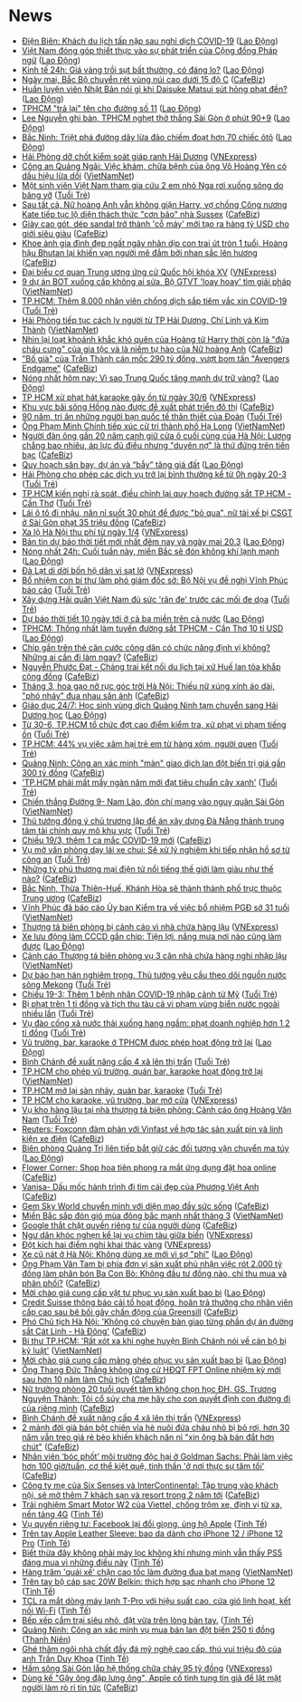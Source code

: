 # News

- [Điện Biên: Khách du lịch tấp nập sau nghỉ dịch COVID-19](https://laodong.vn/xa-hoi/dien-bien-khach-du-lich-tap-nap-sau-nghi-dich-covid-19-890393.ldo) ([Lao Động](https://laodong.vn))
- [Việt Nam đóng góp thiết thực vào sự phát triển của Cộng đồng Pháp ngữ](https://laodong.vn/thoi-su/viet-nam-dong-gop-thiet-thuc-vao-su-phat-trien-cua-cong-dong-phap-ngu-890957.ldo) ([Lao Động](https://laodong.vn))
- [Kinh tế 24h: Giá vàng trồi sụt bất thường, có đáng lo?](https://laodong.vn/tien-te-dau-tu/kinh-te-24h-gia-vang-troi-sut-bat-thuong-co-dang-lo-890943.ldo) ([Lao Động](https://laodong.vn))
- [Ngày mai, Bắc Bộ chuyển rét vùng núi cao dưới 15 độ C](https://cafebiz.vn/ngay-mai-bac-bo-chuyen-ret-vung-nui-cao-duoi-15-do-c-20210319191157822.chn) ([CafeBiz](https://cafebiz.vn))
- [Huấn luyện viên Nhật Bản nói gì khi Daisuke Matsui sút hỏng phạt đền?](https://laodong.vn/bong-da/huan-luyen-vien-nhat-ban-noi-gi-khi-daisuke-matsui-sut-hong-phat-den-890950.ldo) ([Lao Động](https://laodong.vn))
- [TPHCM &quot;trả lại&quot; tên cho đường số 11](https://laodong.vn/ban-doc/tphcm-tra-lai-ten-cho-duong-so-11-890944.ldo) ([Lao Động](https://laodong.vn))
- [Lee Nguyễn ghi bàn, TPHCM nghẹt thở thắng Sài Gòn ở phút 90+9](https://laodong.vn/bong-da/lee-nguyen-ghi-ban-tphcm-nghet-tho-thang-sai-gon-o-phut-909-890938.ldo) ([Lao Động](https://laodong.vn))
- [Bắc Ninh: Triệt phá đường dây lừa đảo chiếm đoạt hơn 70 chiếc ôtô](https://laodong.vn/phap-luat/bac-ninh-triet-pha-duong-day-lua-dao-chiem-doat-hon-70-chiec-oto-890948.ldo) ([Lao Động](https://laodong.vn))
- [Hải Phòng dỡ chốt kiểm soát giáp ranh Hải Dương](https://vnexpress.net/hai-phong-do-chot-kiem-soat-giap-ranh-hai-duong-4251174.html) ([VNExpress](https://vnexpress.net))
- [Công an Quảng Ngãi: Việc khám, chữa bệnh của ông Võ Hoàng Yên có dấu hiệu lừa dối](http://vietnamnet.vn/vn/thoi-su/cong-an-quang-ngai-viec-kham-chua-benh-cua-ong-vo-hoang-yen-co-dau-hieu-lua-doi-720974.html) ([VietNamNet](https://vietnamnet.vn))
- [Một sinh viên Việt Nam tham gia cứu 2 em nhỏ Nga rơi xuống sông do băng vỡ](https://tuoitre.vn/mot-sinh-vien-viet-nam-tham-gia-cuu-2-em-nho-nga-roi-xuong-song-do-bang-vo-20210319213240285.htm) ([Tuổi Trẻ](https://tuoitre.vn))
- [Sau tất cả, Nữ hoàng Anh vẫn không giận Harry, vợ chồng Công nương Kate tiếp tục lộ diện thách thức "cơn bão" nhà Sussex](https://cafebiz.vn/sau-tat-ca-nu-hoang-anh-van-khong-gian-harry-vo-chong-cong-nuong-kate-tiep-tuc-lo-dien-thach-thuc-con-bao-nha-sussex-20210319171927928.chn) ([CafeBiz](https://cafebiz.vn))
- [Giày cao gót, dép sandal trở thành 'cỗ máy' mới tạo ra hàng tỷ USD cho giới siêu giàu](https://cafebiz.vn/giay-cao-got-dep-sandal-tro-thanh-co-may-moi-tao-ra-hang-ty-usd-cho-gioi-sieu-giau-20210319191720553.chn) ([CafeBiz](https://cafebiz.vn))
- [Khoe ảnh gia đình đẹp ngất ngây nhân dịp con trai út tròn 1 tuổi, Hoàng hậu Bhutan lại khiến vạn người mê đắm bởi nhan sắc lên hương](https://cafebiz.vn/khoe-anh-gia-dinh-dep-ngat-ngay-nhan-dip-con-trai-ut-tron-1-tuoi-hoang-hau-bhutan-lai-khien-van-nguoi-me-dam-boi-nhan-sac-len-huong-20210319171323116.chn) ([CafeBiz](https://cafebiz.vn))
- [Đại biểu cơ quan Trung ương ứng cử Quốc hội khóa XV](https://vnexpress.net/dai-bieu-co-quan-trung-uong-ung-cu-quoc-hoi-khoa-xv-4251126.html) ([VNExpress](https://vnexpress.net))
- [9 dự án BOT xuống cấp không ai sửa, Bộ GTVT 'loay hoay' tìm giải pháp](http://vietnamnet.vn/vn/thoi-su/an-toan-giao-thong/9-du-an-bot-xuong-cap-khong-ai-sua-bo-gtvt-loay-hoay-tim-giai-phap-720967.html) ([VietNamNet](https://vietnamnet.vn))
- [TP.HCM: Thêm 8.000 nhân viên chống dịch sắp tiêm vắc xin COVID-19](https://tuoitre.vn/tp-hcm-them-8-000-nhan-vien-chong-dich-sap-tiem-vac-xin-covid-19-20210319203837337.htm) ([Tuổi Trẻ](https://tuoitre.vn))
- [Hải Phòng tiếp tục cách ly người từ TP Hải Dương, Chí Linh và Kim Thành](http://vietnamnet.vn/vn/thoi-su/hai-phong-tiep-tuc-cach-ly-nguoi-tu-tp-hai-duong-chi-linh-va-kim-thanh-720959.html) ([VietNamNet](https://vietnamnet.vn))
- [Nhìn lại loạt khoảnh khắc khó quên của Hoàng tử Harry thời còn là "đứa cháu cưng" của gia tộc và là niềm tự hào của Nữ hoàng Anh](https://cafebiz.vn/nhin-lai-loat-khoanh-khac-kho-quen-cua-hoang-tu-harry-thoi-con-la-dua-chau-cung-cua-gia-toc-va-la-niem-tu-hao-cua-nu-hoang-anh-20210319171609387.chn) ([CafeBiz](https://cafebiz.vn))
- ["Bố già" của Trấn Thành cán mốc 290 tỷ đồng, vượt bom tấn "Avengers Endgame"](https://cafebiz.vn/bo-gia-cua-tran-thanh-can-moc-290-ty-dong-vuot-bom-tan-avengers-endgame-202103192049085.chn) ([CafeBiz](https://cafebiz.vn))
- [Nóng nhất hôm nay: Vì sao Trung Quốc tăng mạnh dự trữ vàng?](https://laodong.vn/video-the-gioi/nong-nhat-hom-nay-vi-sao-trung-quoc-tang-manh-du-tru-vang-890902.ldo) ([Lao Động](https://laodong.vn))
- [TP HCM xử phạt hát karaoke gây ồn từ ngày 30/6](https://vnexpress.net/tp-hcm-xu-phat-hat-karaoke-gay-on-tu-ngay-30-6-4251170.html) ([VNExpress](https://vnexpress.net))
- [Khu vực bãi sông Hồng nào được đề xuất phát triển đô thị](https://cafebiz.vn/khu-vuc-bai-song-hong-nao-duoc-de-xuat-phat-trien-do-thi-20210319170916025.chn) ([CafeBiz](https://cafebiz.vn))
- [90 năm, tri ân những người bạn quốc tế thân thiết của Đoàn](https://tuoitre.vn/90-nam-tri-an-nhung-nguoi-ban-quoc-te-than-thiet-cua-doan-20210319200721486.htm) ([Tuổi Trẻ](https://tuoitre.vn))
- [Ông Phạm Minh Chính tiếp xúc cử tri thành phố Hạ Long](http://vietnamnet.vn/vn/thoi-su/chinh-tri/ong-pham-minh-chinh-tiep-xuc-cu-tri-thanh-pho-ha-long-720954.html) ([VietNamNet](https://vietnamnet.vn))
- [Người đàn ông gần 20 năm canh giữ cửa ô cuối cùng của Hà Nội: Lương chẳng bao nhiêu, áp lực đủ điều nhưng "duyên nợ" là thứ đứng trên tiền bạc](https://cafebiz.vn/nguoi-dan-ong-gan-20-nam-canh-giu-cua-o-cuoi-cung-cua-ha-noi-luong-chang-bao-nhieu-ap-luc-du-dieu-nhung-duyen-no-la-thu-dung-tren-tien-bac-2021031917060067.chn) ([CafeBiz](https://cafebiz.vn))
- [Quy hoạch sân bay, dự án và “bẫy” tăng giá đất](https://laodong.vn/bat-dong-san/quy-hoach-san-bay-du-an-va-bay-tang-gia-dat-890920.ldo) ([Lao Động](https://laodong.vn))
- [Hải Phòng cho phép các dịch vụ trở lại bình thường kể từ 0h ngày 20-3](https://tuoitre.vn/hai-phong-cho-phep-cac-dich-vu-tro-lai-binh-thuong-ke-tu-0h-ngay-20-3-20210319195720123.htm) ([Tuổi Trẻ](https://tuoitre.vn))
- [TP.HCM kiến nghị rà soát, điều chỉnh lại quy hoạch đường sắt TP.HCM - Cần Thơ](https://tuoitre.vn/tp-hcm-kien-nghi-ra-soat-dieu-chinh-lai-quy-hoach-duong-sat-tp-hcm-can-tho-20210319191322447.htm) ([Tuổi Trẻ](https://tuoitre.vn))
- [Lái ô tô đi nhậu, năn nỉ suốt 30 phút để được "bỏ qua", nữ tài xế bị CSGT ở Sài Gòn phạt 35 triệu đồng](https://cafebiz.vn/lai-o-to-di-nhau-nan-ni-suot-30-phut-de-duoc-bo-qua-nu-tai-xe-bi-csgt-o-sai-gon-phat-35-trieu-dong-20210319170027981.chn) ([CafeBiz](https://cafebiz.vn))
- [Xa lộ Hà Nội thu phí từ ngày 1/4](https://vnexpress.net/xa-lo-ha-noi-thu-phi-tu-ngay-1-4-4250678.html) ([VNExpress](https://vnexpress.net))
- [Bản tin dự báo thời tiết mới nhất đêm nay và ngày mai 20.3](https://laodong.vn/video-thoi-su/ban-tin-du-bao-thoi-tiet-moi-nhat-dem-nay-va-ngay-mai-203-890897.ldo) ([Lao Động](https://laodong.vn))
- [Nóng nhất 24h: Cuối tuần này, miền Bắc sẽ đón không khí lạnh mạnh](https://laodong.vn/video/nong-nhat-24h-cuoi-tuan-nay-mien-bac-se-don-khong-khi-lanh-manh-890718.ldo) ([Lao Động](https://laodong.vn))
- [Đà Lạt di dời bốn hộ dân vì sạt lở](https://vnexpress.net/da-lat-di-doi-bon-ho-dan-vi-sat-lo-4251159.html) ([VNExpress](https://vnexpress.net))
- [Bổ nhiệm con bí thư làm phó giám đốc sở: Bộ Nội vụ đề nghị Vĩnh Phúc báo cáo](https://tuoitre.vn/bo-nhiem-con-bi-thu-lam-pho-giam-doc-so-bo-noi-vu-de-nghi-vinh-phuc-bao-cao-20210319194527153.htm) ([Tuổi Trẻ](https://tuoitre.vn))
- [Xây dựng Hải quân Việt Nam đủ sức 'răn đe' trước các mối đe dọa](https://tuoitre.vn/xay-dung-hai-quan-viet-nam-du-suc-ran-de-truoc-cac-moi-de-doa-20210319181458995.htm) ([Tuổi Trẻ](https://tuoitre.vn))
- [Dự báo thời tiết 10 ngày tới ở cả ba miền trên cả nước](https://laodong.vn/moi-truong/du-bao-thoi-tiet-10-ngay-toi-o-ca-ba-mien-tren-ca-nuoc-890632.ldo) ([Lao Động](https://laodong.vn))
- [TPHCM: Thống nhất làm tuyến đường sắt TPHCM - Cần Thơ 10 tỉ USD](https://laodong.vn/xa-hoi/tphcm-thong-nhat-lam-tuyen-duong-sat-tphcm-can-tho-10-ti-usd-890918.ldo) ([Lao Động](https://laodong.vn))
- [Chip gắn trên thẻ căn cước công dân có chức năng định vị không? Những ai cần đi làm ngay?](https://cafebiz.vn/chip-gan-tren-the-can-cuoc-cong-dan-co-chuc-nang-dinh-vi-khong-nhung-ai-can-di-lam-ngay-20210319165838035.chn) ([CafeBiz](https://cafebiz.vn))
- [Nguyễn Phước Đạt - Chàng trai kết nối du lịch tại xứ Huế lan tỏa khắp cộng đồng](https://cafebiz.vn/nguyen-phuoc-dat-chang-trai-ket-noi-du-lich-tai-xu-hue-lan-toa-khap-cong-dong-20210319170337964.chn) ([CafeBiz](https://cafebiz.vn))
- [Tháng 3, hoa gạo nở rực góc trời Hà Nội: Thiếu nữ xúng xính áo dài, "phó nháy" đua nhau săn ảnh](https://cafebiz.vn/thang-3-hoa-gao-no-ruc-goc-troi-ha-noi-thieu-nu-xung-xinh-ao-dai-pho-nhay-dua-nhau-san-anh-20210319165643522.chn) ([CafeBiz](https://cafebiz.vn))
- [Giáo dục 24/7: Học sinh vùng dịch Quảng Ninh tạm chuyển sang Hải Dương học](https://laodong.vn/video/giao-duc-247-hoc-sinh-vung-dich-quang-ninh-tam-chuyen-sang-hai-duong-hoc-890896.ldo) ([Lao Động](https://laodong.vn))
- [Từ 30-6, TP.HCM tổ chức đợt cao điểm kiểm tra, xử phạt vi phạm tiếng ồn](https://tuoitre.vn/tu-30-6-tphcm-to-chuc-dot-cao-diem-kiem-tra-xu-phat-vi-pham-tieng-on-20210319190120424.htm) ([Tuổi Trẻ](https://tuoitre.vn))
- [TP.HCM: 44% vụ việc xâm hại trẻ em từ hàng xóm, người quen](https://tuoitre.vn/tphcm-44-vu-viec-xam-hai-tre-em-tu-hang-xom-nguoi-quen-20210319165238801.htm) ([Tuổi Trẻ](https://tuoitre.vn))
- [Quảng Ninh: Công an xác minh "màn" giao dịch lan đột biến trị giá gần 300 tỷ đồng](https://cafebiz.vn/quang-ninh-cong-an-xac-minh-man-giao-dich-lan-dot-bien-tri-gia-gan-300-ty-dong-20210319164919463.chn) ([CafeBiz](https://cafebiz.vn))
- ['TP.HCM phải mất mấy ngàn năm mới đạt tiêu chuẩn cây xanh'](https://tuoitre.vn/tp-hcm-phai-mat-may-ngan-nam-moi-dat-tieu-chuan-cay-xanh-20210319181336343.htm) ([Tuổi Trẻ](https://tuoitre.vn))
- [Chiến thắng Đường 9- Nam Lào, đòn chí mạng vào nguỵ quân Sài Gòn](http://vietnamnet.vn/vn/thoi-su/chien-thang-duong-9-nam-lao-don-chi-mang-vao-nguy-quan-sai-gon-720917.html) ([VietNamNet](https://vietnamnet.vn))
- [Thủ tướng đồng ý chủ trương lập đề án xây dựng Đà Nẵng thành trung tâm tài chính quy mô khu vực](https://tuoitre.vn/thu-tuong-dong-y-chu-truong-lap-de-an-xay-dung-da-nang-thanh-trung-tam-tai-chinh-quy-mo-khu-vuc-20210319183405442.htm) ([Tuổi Trẻ](https://tuoitre.vn))
- [Chiều 19/3, thêm 1 ca mắc COVID-19 mới](https://cafebiz.vn/chieu-19-3-them-1-ca-mac-covid-19-moi-20210319190558335.chn) ([CafeBiz](https://cafebiz.vn))
- [Vụ mở văn phòng dạy lái xe chui: Sẽ xử lý nghiêm khi tiếp nhận hồ sơ từ công an](https://tuoitre.vn/vu-mo-van-phong-day-lai-xe-chui-se-xu-ly-nghiem-khi-tiep-nhan-ho-so-tu-cong-an-2021031916564941.htm) ([Tuổi Trẻ](https://tuoitre.vn))
- [Những tỷ phú thương mại điện tử nổi tiếng thế giới làm giàu như thế nào?](https://cafebiz.vn/nhung-ty-phu-thuong-mai-dien-tu-noi-tieng-the-gioi-lam-giau-nhu-the-nao-20210319155959338.chn) ([CafeBiz](https://cafebiz.vn))
- [Bắc Ninh, Thừa Thiên-Huế, Khánh Hòa sẽ thành thành phố trực thuộc Trung ương](https://cafebiz.vn/bac-ninh-thua-thien-hue-khanh-hoa-se-thanh-thanh-pho-truc-thuoc-trung-uong-20210319164659384.chn) ([CafeBiz](https://cafebiz.vn))
- [Vĩnh Phúc đã báo cáo Ủy ban Kiểm tra về việc bổ nhiệm PGĐ sở 31 tuổi](http://vietnamnet.vn/vn/thoi-su/chinh-tri/vinh-phuc-da-bao-cao-uy-ban-kiem-tra-ve-viec-bo-nhiem-pgd-so-31-tuoi-720937.html) ([VietNamNet](https://vietnamnet.vn))
- [Thượng tá biên phòng bị cảnh cáo vì nhà chứa hàng lậu](https://vnexpress.net/thuong-ta-bien-phong-bi-canh-cao-vi-nha-chua-hang-lau-4249771.html) ([VNExpress](https://vnexpress.net))
- [Xe lưu động làm CCCD gắn chip: Tiện lợi, nắng mưa nơi nào cũng làm được](https://laodong.vn/video/xe-luu-dong-lam-cccd-gan-chip-tien-loi-nang-mua-noi-nao-cung-lam-duoc-890811.ldo) ([Lao Động](https://laodong.vn))
- [Cảnh cáo Thượng tá biên phòng vụ 3 căn nhà chứa hàng nghi nhập lậu](http://vietnamnet.vn/vn/thoi-su/canh-cao-thuong-ta-bien-phong-vu-3-can-nha-chua-hang-nghi-nhap-lau-720938.html) ([VietNamNet](https://vietnamnet.vn))
- [Dự báo hạn hán nghiêm trọng, Thủ tướng yêu cầu theo dõi nguồn nước sông Mekong](https://tuoitre.vn/du-bao-han-han-nghiem-trong-thu-tuong-yeu-cau-theo-doi-nguon-nuoc-song-mekong-20210319175913004.htm) ([Tuổi Trẻ](https://tuoitre.vn))
- [Chiều 19-3: Thêm 1 bệnh nhân COVID-19 nhập cảnh từ Mỹ](https://tuoitre.vn/chieu-19-3-them-1-benh-nhan-covid-19-nhap-canh-tu-my-20210319181740092.htm) ([Tuổi Trẻ](https://tuoitre.vn))
- [Bị phạt trên 1 tỉ đồng và tịch thu tàu cá vi phạm vùng biển nước ngoài nhiều lần](https://tuoitre.vn/bi-phat-tren-1-ti-dong-va-tich-thu-tau-ca-vi-pham-vung-bien-nuoc-ngoai-nhieu-lan-20210319172500843.htm) ([Tuổi Trẻ](https://tuoitre.vn))
- [Vụ đào cống xả nước thải xuống hang ngầm: phạt doanh nghiệp hơn 1,2 tỉ đồng](https://tuoitre.vn/vu-dao-cong-xa-nuoc-thai-xuong-hang-ngam-phat-doanh-nghiep-hon-1-2-ti-dong-20210319170551826.htm) ([Tuổi Trẻ](https://tuoitre.vn))
- [Vũ trường, bar, karaoke ở TPHCM được phép hoạt động trở lại](https://laodong.vn/xa-hoi/vu-truong-bar-karaoke-o-tphcm-duoc-phep-hoat-dong-tro-lai-890866.ldo) ([Lao Động](https://laodong.vn))
- [Bình Chánh đề xuất nâng cấp 4 xã lên thị trấn](https://tuoitre.vn/binh-chanh-de-xuat-nang-cap-4-xa-len-thi-tran-2021031917163977.htm) ([Tuổi Trẻ](https://tuoitre.vn))
- [TP.HCM cho phép vũ trường, quán bar, karaoke hoạt động trở lại](http://vietnamnet.vn/vn/thoi-su/tp-hcm-cho-phep-vu-truong-quan-bar-karaoke-hoat-dong-tro-lai-720927.html) ([VietNamNet](https://vietnamnet.vn))
- [TP.HCM mở lại sàn nhảy, quán bar, karaoke](https://tuoitre.vn/tp-hcm-mo-lai-san-nhay-quan-bar-karaoke-20210319173009457.htm) ([Tuổi Trẻ](https://tuoitre.vn))
- [TP HCM cho karaoke, vũ trường, bar mở cửa](https://vnexpress.net/tp-hcm-cho-karaoke-vu-truong-bar-mo-cua-4251125.html) ([VNExpress](https://vnexpress.net))
- [Vụ kho hàng lậu tại nhà thượng tá biên phòng: Cảnh cáo ông Hoàng Văn Nam](https://tuoitre.vn/vu-kho-hang-lau-tai-nha-thuong-ta-bien-phong-canh-cao-ong-hoang-van-nam-20210319171400454.htm) ([Tuổi Trẻ](https://tuoitre.vn))
- [Reuters: Foxconn đàm phán với Vinfast về hợp tác sản xuất pin và linh kiện xe điện](https://cafebiz.vn/reuters-foxconn-dam-phan-voi-vinfast-ve-hop-tac-san-xuat-pin-va-linh-kien-xe-dien-20210319173655042.chn) ([CafeBiz](https://cafebiz.vn))
- [Biên phòng Quảng Trị liên tiếp bắt giữ các đối tượng vận chuyển ma túy](https://laodong.vn/video/bien-phong-quang-tri-lien-tiep-bat-giu-cac-doi-tuong-van-chuyen-ma-tuy-890806.ldo) ([Lao Động](https://laodong.vn))
- [Flower Corner: Shop hoa tiên phong ra mắt ứng dụng đặt hoa online](https://cafebiz.vn/flower-corner-shop-hoa-tien-phong-ra-mat-ung-dung-dat-hoa-online-20210319170312944.chn) ([CafeBiz](https://cafebiz.vn))
- [Vanisa- Dấu mốc hành trình đi tìm cái đẹp của Phương Việt Anh](https://cafebiz.vn/vanisa-dau-moc-hanh-trinh-di-tim-cai-dep-cua-phuong-viet-anh-20210319144417066.chn) ([CafeBiz](https://cafebiz.vn))
- [Gem Sky World chuyển mình với diện mạo đầy sức sống](https://cafebiz.vn/gem-sky-world-chuyen-minh-voi-dien-mao-day-suc-song-20210319104226445.chn) ([CafeBiz](https://cafebiz.vn))
- [Miền Bắc sắp đón gió mùa đông bắc mạnh nhất tháng 3](http://vietnamnet.vn/vn/thoi-su/mien-bac-sap-don-gio-mua-dong-bac-manh-nhat-thang-3-720921.html) ([VietNamNet](https://vietnamnet.vn))
- [Google thắt chặt quyền riêng tư của người dùng](https://cafebiz.vn/google-that-chat-quyen-rieng-tu-cua-nguoi-dung-20210319172537375.chn) ([CafeBiz](https://cafebiz.vn))
- [Ngư dân khóc nghẹn kể lại vụ chìm tàu giữa biển](https://vnexpress.net/ngu-dan-khoc-nghen-ke-lai-vu-chim-tau-giua-bien-4250957.html) ([VNExpress](https://vnexpress.net))
- [Đột kích hai điểm nghi khai thác vàng](https://vnexpress.net/dot-kich-hai-diem-nghi-khai-thac-vang-4250982.html) ([VNExpress](https://vnexpress.net))
- [Xe cũ nát ở Hà Nội: Không dùng xe mới vì sợ &quot;phí&quot;](https://laodong.vn/video/xe-cu-nat-o-ha-noi-khong-dung-xe-moi-vi-so-phi-890813.ldo) ([Lao Động](https://laodong.vn))
- [Ông Phạm Văn Tam bị phía đơn vị sản xuất phủ nhận việc rót 2.000 tỷ đồng làm phân bón Ba Con Bò: Không đầu tư đồng nào, chỉ thu mua và phân phối?](https://cafebiz.vn/ong-pham-van-tam-bi-phia-don-vi-san-xuat-phu-nhan-viec-rot-2000-ty-dong-lam-phan-bon-ba-con-bo-khong-dau-tu-dong-nao-chi-thu-mua-va-phan-phoi-20210319164416031.chn) ([CafeBiz](https://cafebiz.vn))
- [Mời chào giá cung cấp vật tư phục vụ sản xuất bao bì](https://laodong.vn/thong-tin-doanh-nghiep/moi-chao-gia-cung-cap-vat-tu-phuc-vu-san-xuat-bao-bi-890818.ldo) ([Lao Động](https://laodong.vn))
- [Credit Suisse thông báo cải tổ hoạt động, hoãn trả thưởng cho nhân viên cấp cao sau bê bối gây chấn động của Greensill](https://cafebiz.vn/credit-suisse-thong-bao-cai-to-hoat-dong-hoan-tra-thuong-cho-nhan-vien-cap-cao-sau-be-boi-gay-chan-dong-cua-greensill-20210319160131644.chn) ([CafeBiz](https://cafebiz.vn))
- [Phó Chủ tịch Hà Nội: 'Không có chuyện bàn giao từng phần dự án đường sắt Cát Linh - Hà Đông'](https://cafebiz.vn/pho-chu-tich-ha-noi-khong-co-chuyen-ban-giao-tung-phan-du-an-duong-sat-cat-linh-ha-dong-20210319163926295.chn) ([CafeBiz](https://cafebiz.vn))
- [Bí thư TP.HCM: 'Rất xót xa khi nghe huyện Bình Chánh nói về cán bộ bị kỷ luật'](http://vietnamnet.vn/vn/thoi-su/bi-thu-tp-hcm-rat-xot-xa-khi-nghe-huyen-binh-chanh-noi-ve-can-bo-bi-ky-luat-720877.html) ([VietNamNet](https://vietnamnet.vn))
- [Mời chào giá cung cấp mảng ghép phục vụ sản xuất bao bì](https://laodong.vn/thong-tin-doanh-nghiep/moi-chao-gia-cung-cap-mang-ghep-phuc-vu-san-xuat-bao-bi-890821.ldo) ([Lao Động](https://laodong.vn))
- [Ông Thang Đức Thắng không ứng cử HĐQT FPT Online nhiệm kỳ mới sau hơn 10 năm làm Chủ tịch](https://cafebiz.vn/ong-thang-duc-thang-khong-ung-cu-hdqt-fpt-online-nhiem-ky-moi-sau-hon-10-nam-lam-chu-tich-20210319162751508.chn) ([CafeBiz](https://cafebiz.vn))
- [Nữ trưởng phòng 20 tuổi quyết tâm không chọn học ĐH, GS. Trương Nguyện Thành: Tôi cổ súy cha mẹ hãy cho con quyết định con đường đi của riêng mình](https://cafebiz.vn/nu-truong-phong-20-tuoi-quyet-tam-khong-chon-hoc-dh-gs-truong-nguyen-thanh-toi-co-suy-cha-me-hay-cho-con-quyet-dinh-con-duong-di-cua-rieng-minh-20210319162218414.chn) ([CafeBiz](https://cafebiz.vn))
- [Bình Chánh đề xuất nâng cấp 4 xã lên thị trấn](https://vnexpress.net/binh-chanh-de-xuat-nang-cap-4-xa-len-thi-tran-4251050.html) ([VNExpress](https://vnexpress.net))
- [2 mảnh đời già bán bột chiên vỉa hè nuôi đứa cháu nhỏ bị bỏ rơi, hơn 30 năm vẫn treo giá rẻ bèo khiến khách năn nỉ "xin ông bà bán đắt hơn chút"](https://cafebiz.vn/2-manh-doi-gia-ban-bot-chien-via-he-nuoi-dua-chau-nho-bi-bo-roi-hon-30-nam-van-treo-gia-re-beo-khien-khach-nan-ni-xin-ong-ba-ban-dat-hon-chut-20210319154206923.chn) ([CafeBiz](https://cafebiz.vn))
- [Nhân viên ‘bóc phốt’ môi trường độc hại ở Goldman Sachs: Phải làm việc hơn 100 giờ/tuần, cơ thể kiệt quệ, tinh thần 'ở nơi thực sự tăm tối'](https://cafebiz.vn/nhan-vien-boc-phot-moi-truong-doc-hai-o-goldman-sachs-phai-lam-viec-hon-100-gio-tuan-co-the-kiet-que-tinh-than-o-noi-thuc-su-tam-toi-20210319155617196.chn) ([CafeBiz](https://cafebiz.vn))
- [Công ty mẹ của Six Senses và InterContinental: Tập trung vào khách nội, sẽ mở thêm 7 khách sạn và resort trong 2 năm tới](https://cafebiz.vn/cong-ty-me-cua-six-senses-va-intercontinental-tap-trung-vao-khach-noi-se-mo-them-7-khach-san-va-resort-trong-2-nam-toi-20210319110657002.chn) ([CafeBiz](https://cafebiz.vn))
- [Trải nghiệm Smart Motor W2 của Viettel, chống trộm xe, định vị từ xa, nền tảng 4G](https://tinhte.vn/thread/trai-nghiem-smart-motor-w2-cua-viettel-chong-trom-xe-dinh-vi-tu-xa-nen-tang-4g.3293811/) ([Tinh Tế](https://tinhte.vn))
- [Vụ quyền riêng tư: Facebook lại đổi giọng, ủng hộ Apple](https://tinhte.vn/thread/vu-quyen-rieng-tu-facebook-lai-doi-giong-ung-ho-apple.3296146/) ([Tinh Tế](https://tinhte.vn))
- [Trên tay Apple Leather Sleeve: bao da dành cho iPhone 12 / iPhone 12 Pro](https://tinhte.vn/thread/tren-tay-apple-leather-sleeve-bao-da-danh-cho-iphone-12-iphone-12-pro.3296366/) ([Tinh Tế](https://tinhte.vn))
- [Biết thừa đây không phải máy lọc không khí nhưng mình vẫn thấy PS5 đáng mua vì những điều này](https://tinhte.vn/thread/biet-thua-day-khong-phai-may-loc-khong-khi-nhung-minh-van-thay-ps5-dang-mua-vi-nhung-dieu-nay.3295863/) ([Tinh Tế](https://tinhte.vn))
- [Hàng trăm 'quái xế' chặn cao tốc làm đường đua bạt mạng](http://vietnamnet.vn/vn/thoi-su/an-toan-giao-thong/hang-tram-quai-xe-chan-cao-toc-lam-duong-dua-bat-mang-720879.html) ([VietNamNet](https://vietnamnet.vn))
- [Trên tay bộ cáp sạc 20W Belkin: thích hợp sạc nhanh cho iPhone 12](https://tinhte.vn/thread/tren-tay-bo-cap-sac-20w-belkin-thich-hop-sac-nhanh-cho-iphone-12.3294345/) ([Tinh Tế](https://tinhte.vn))
- [TCL ra mắt dòng máy lạnh T-Pro với hiệu suất cao, cửa gió linh hoạt, kết nối Wi-Fi](https://tinhte.vn/thread/tcl-ra-mat-dong-may-lanh-t-pro-voi-hieu-suat-cao-cua-gio-linh-hoat-ket-noi-wi-fi.3294597/) ([Tinh Tế](https://tinhte.vn))
- [Bếp xếp cắm trại siêu nhỏ, đặt vừa trên lòng bàn tay.](https://tinhte.vn/thread/bep-xep-cam-trai-sieu-nho-dat-vua-tren-long-ban-tay.3296037/) ([Tinh Tế](https://tinhte.vn))
- [Quảng Ninh: Công an xác minh vụ mua bán lan đột biến 250 tỉ đồng](https://thanhnien.vn/thoi-su/quang-ninh-cong-an-xac-minh-vu-mua-ban-lan-dot-bien-250-ti-dong-1356605.html) ([Thanh Niên](https://thanhnien.vn))
- [Ghé thăm ngôi nhà chất đầy đá mỹ nghệ cao cấp, thú vui triệu đô của anh Trần Duy Khoa](https://tinhte.vn/thread/ghe-tham-ngoi-nha-chat-day-da-my-nghe-cao-cap-thu-vui-trieu-do-cua-anh-tran-duy-khoa.3296097/) ([Tinh Tế](https://tinhte.vn))
- [Hầm sông Sài Gòn lắp hệ thống chữa cháy 95 tỷ đồng](https://vnexpress.net/ham-song-sai-gon-lap-he-thong-chua-chay-95-ty-dong-4250911.html) ([VNExpress](https://vnexpress.net))
- [Dùng kế "Gậy ông đập lưng ông", Apple cố tình tung tin giả để lật mặt người làm rò rỉ tin tức](https://cafebiz.vn/dung-ke-gay-ong-dap-lung-ong-apple-co-tinh-tung-tin-gia-de-lat-mat-nguoi-lam-ro-ri-tin-tuc-20210319135200059.chn) ([CafeBiz](https://cafebiz.vn))
